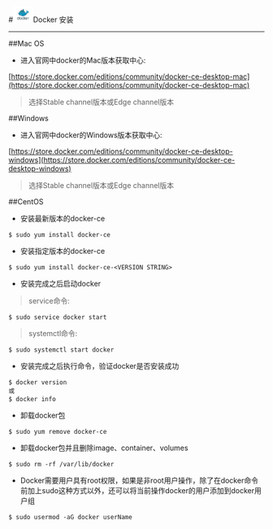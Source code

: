 #<img src="../images/icon/docker.jpeg" style="zoom:5%" />Docker 安装

---

##Mac OS

* 进入官网中docker的Mac版本获取中心:

[https://store.docker.com/editions/community/docker-ce-desktop-mac](https://store.docker.com/editions/community/docker-ce-desktop-mac)

>选择Stable channel版本或Edge channel版本

##Windows

* 进入官网中docker的Windows版本获取中心:

[https://store.docker.com/editions/community/docker-ce-desktop-windows](https://store.docker.com/editions/community/docker-ce-desktop-windows)

>选择Stable channel版本或Edge channel版本

##CentOS

* 安装最新版本的docker-ce

```
$ sudo yum install docker-ce
```

* 安装指定版本的docker-ce

```
$ sudo yum install docker-ce-<VERSION STRING>
```

* 安装完成之后启动docker

>service命令:

```
$ sudo service docker start
```

>systemctl命令:

```
$ sudo systemctl start docker
```

* 安装完成之后执行命令，验证docker是否安装成功

```
$ docker version
或
$ docker info
```

* 卸载docker包

```
$ sudo yum remove docker-ce
```
* 卸载docker包并且删除image、container、volumes

```
$ sudo rm -rf /var/lib/docker
```

* Docker需要用户具有root权限，如果是非root用户操作，除了在docker命令前加上sudo这种方式以外，还可以将当前操作docker的用户添加到docker用户组

```
$ sudo usermod -aG docker userName
```

